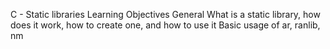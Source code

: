 C - Static libraries
Learning Objectives
General
What is a static library, how does it work, how to create one, and how to use it
Basic usage of ar, ranlib, nm


